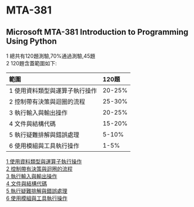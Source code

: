 # MTA-381
## Microsoft MTA-381 Introduction to Programming Using Python
1 總共有120題測驗,70%通過測驗,45題   
2 120題含蓋範圍如下:   

| 範圍 | 120題 |
|:--|:--|
|  1 使用資料類型與運算子執行操作 | 20-25% |
|  2 控制帶有決策與迴圈的流程| 25-30% |
|  3 執行輸入與輸出操作| 20-25% |
|  4 文件與結構代碼 | 15-20% |
|  5 執行疑難排解與錯誤處理 | 5-10% |
|  6 使用模組與工具執行操作 | 1-5% |	

[1 使用資料類型與運算子執行操作](https://github.com/roberthsu2003/MTA-381/blob/master/%E8%B3%87%E6%96%99%E9%A1%9E%E5%9E%8B%E7%9A%84%E9%81%8B%E7%AE%97%E5%BC%8F/README.md)  
[2 控制帶有決策與迴圈的流程](https://github.com/roberthsu2003/MTA-381/blob/master/%E6%B5%81%E7%A8%8B%E6%8E%A7%E5%88%B6/README.md)  
[3 執行輸入與輸出操作](https://github.com/roberthsu2003/MTA-381/blob/master/input%E5%92%8Coutput%E6%93%8D%E4%BD%9C/README.md)  
[4 文件與結構代碼](https://github.com/roberthsu2003/MTA-381/blob/master/%E6%96%87%E4%BB%B6%E5%92%8C%E8%B3%87%E6%96%99%E6%9E%B6%E6%A7%8B/README.md)  
[5 執行疑難排解與錯誤處理](https://github.com/roberthsu2003/MTA-381/blob/master/%E5%95%8F%E9%A1%8C%E6%8E%92%E8%A7%A3%E5%92%8C%E9%8C%AF%E8%AA%A4%E8%99%95%E7%90%86/README.md)  
[6 使用模組與工具執行操作](https://github.com/roberthsu2003/MTA-381/blob/master/%E6%A8%A1%E7%B5%84%E5%92%8C%E5%B7%A5%E5%85%B7%E6%93%8D%E4%BD%9C/README.md)  

